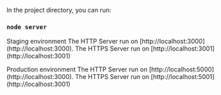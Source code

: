 In the project directory, you can run:

### `node server`

Staging environment
The HTTP Server run on [http://localhost:3000] (http://localhost:3000).
The HTTPS Server run on [http://localhost:3001] (http://localhost:3001)

Production environment
The HTTP Server run on [http://localhost:5000] (http://localhost:3000).
The HTTPS Server run on [http://localhost:5001] (http://localhost:3001)
